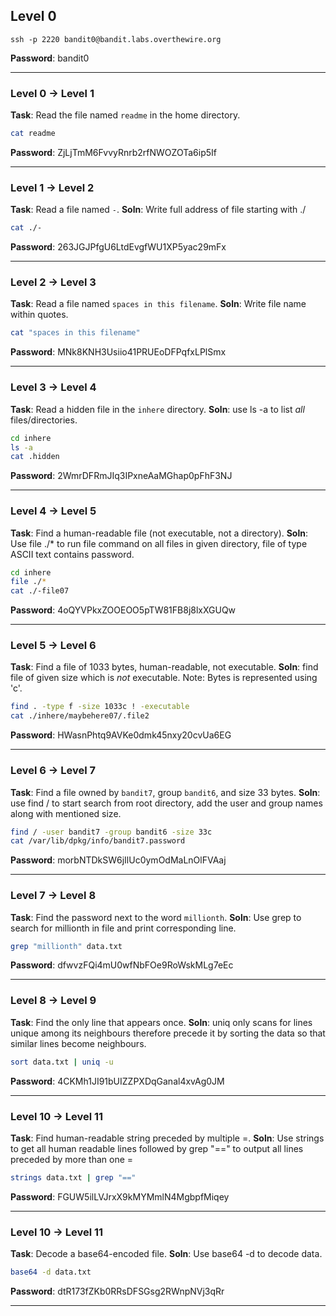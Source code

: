 ## Level 0

```
ssh -p 2220 bandit0@bandit.labs.overthewire.org 
```
**Password**: bandit0

---

### Level 0 → Level 1

**Task**: Read the file named `readme` in the home directory.

```bash
cat readme
```
**Password**: ZjLjTmM6FvvyRnrb2rfNWOZOTa6ip5If

---

### Level 1 → Level 2

**Task**: Read a file named `-`.
**Soln**: Write full address of file starting with ./
```bash
cat ./-
```
**Password**: 263JGJPfgU6LtdEvgfWU1XP5yac29mFx

---

### Level 2 → Level 3

**Task**: Read a file named `spaces in this filename`.
**Soln**: Write file name within quotes.
```bash
cat "spaces in this filename"
```
**Password**: MNk8KNH3Usiio41PRUEoDFPqfxLPlSmx

---

### Level 3 → Level 4

**Task**: Read a hidden file in the `inhere` directory.
**Soln**: use ls -a to list *all* files/directories.
```bash
cd inhere
ls -a
cat .hidden
```
**Password**: 2WmrDFRmJIq3IPxneAaMGhap0pFhF3NJ

---

### Level 4 → Level 5

**Task**: Find a human-readable file (not executable, not a directory).
**Soln**: Use file ./* to run file command on all files in given directory, file of type ASCII text contains password.
```bash
cd inhere
file ./*
cat ./-file07
```
**Password**: 4oQYVPkxZOOEOO5pTW81FB8j8lxXGUQw

---

### Level 5 → Level 6

**Task**: Find a file of 1033 bytes, human-readable, not executable.
**Soln**: find file of given size which is *not* executable. Note: Bytes is represented using 'c'.
```bash
find . -type f -size 1033c ! -executable
cat ./inhere/maybehere07/.file2
```
**Password**: HWasnPhtq9AVKe0dmk45nxy20cvUa6EG

---

### Level 6 → Level 7

**Task**: Find a file owned by `bandit7`, group `bandit6`, and size 33 bytes.
**Soln**: use find / to start search from root directory, add the user and group names along with mentioned size.
```bash
find / -user bandit7 -group bandit6 -size 33c
cat /var/lib/dpkg/info/bandit7.password
```
**Password**: morbNTDkSW6jIlUc0ymOdMaLnOlFVAaj

---

### Level 7 → Level 8

**Task**: Find the password next to the word `millionth`.
**Soln**: Use grep to search for millionth in file and print corresponding line.
```bash
grep "millionth" data.txt
```
**Password**: dfwvzFQi4mU0wfNbFOe9RoWskMLg7eEc

---

### Level 8 → Level 9

**Task**: Find the only line that appears once.
**Soln**: uniq only scans for lines unique among its neighbours therefore precede it by sorting the data so that similar lines become neighbours.
```bash
sort data.txt | uniq -u
```
**Password**: 4CKMh1JI91bUIZZPXDqGanal4xvAg0JM

---

### Level 10 → Level 11

**Task**: Find human-readable string preceded by multiple =.
**Soln**: Use strings to get all human readable lines followed by grep "==" to output all lines preceded by more than one =
```bash
strings data.txt | grep "=="
```
**Password**: FGUW5ilLVJrxX9kMYMmlN4MgbpfMiqey

---

### Level 10 → Level 11

**Task**: Decode a base64-encoded file.
**Soln**: Use base64 -d to decode data.
```bash
base64 -d data.txt
```
**Password**: dtR173fZKb0RRsDFSGsg2RWnpNVj3qRr

---

